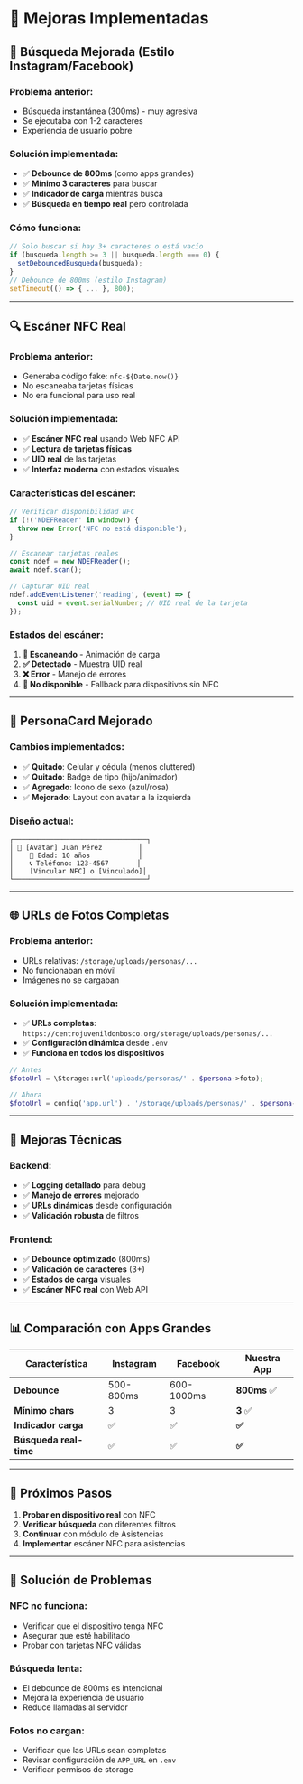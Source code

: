 # 🚀 Mejoras Implementadas

## 📱 **Búsqueda Mejorada (Estilo Instagram/Facebook)**

### **Problema anterior:**
- Búsqueda instantánea (300ms) - muy agresiva
- Se ejecutaba con 1-2 caracteres
- Experiencia de usuario pobre

### **Solución implementada:**
- ✅ **Debounce de 800ms** (como apps grandes)
- ✅ **Mínimo 3 caracteres** para buscar
- ✅ **Indicador de carga** mientras busca
- ✅ **Búsqueda en tiempo real** pero controlada

### **Cómo funciona:**
```typescript
// Solo buscar si hay 3+ caracteres o está vacío
if (busqueda.length >= 3 || busqueda.length === 0) {
  setDebouncedBusqueda(busqueda);
}
// Debounce de 800ms (estilo Instagram)
setTimeout(() => { ... }, 800);
```

---

## 🔍 **Escáner NFC Real**

### **Problema anterior:**
- Generaba código fake: `nfc-${Date.now()}`
- No escaneaba tarjetas físicas
- No era funcional para uso real

### **Solución implementada:**
- ✅ **Escáner NFC real** usando Web NFC API
- ✅ **Lectura de tarjetas físicas**
- ✅ **UID real** de las tarjetas
- ✅ **Interfaz moderna** con estados visuales

### **Características del escáner:**
```typescript
// Verificar disponibilidad NFC
if (!('NDEFReader' in window)) {
  throw new Error('NFC no está disponible');
}

// Escanear tarjetas reales
const ndef = new NDEFReader();
await ndef.scan();

// Capturar UID real
ndef.addEventListener('reading', (event) => {
  const uid = event.serialNumber; // UID real de la tarjeta
});
```

### **Estados del escáner:**
1. **🔄 Escaneando** - Animación de carga
2. **✅ Detectado** - Muestra UID real
3. **❌ Error** - Manejo de errores
4. **📱 No disponible** - Fallback para dispositivos sin NFC

---

## 🎨 **PersonaCard Mejorado**

### **Cambios implementados:**
- ✅ **Quitado**: Celular y cédula (menos cluttered)
- ✅ **Quitado**: Badge de tipo (hijo/animador)
- ✅ **Agregado**: Icono de sexo (azul/rosa)
- ✅ **Mejorado**: Layout con avatar a la izquierda

### **Diseño actual:**
```
┌─────────────────────────────────┐
│ 👤 [Avatar] Juan Pérez         │
│    🔵 Edad: 10 años            │
│    📞 Teléfono: 123-4567       │
│    [Vincular NFC] o [Vinculado]│
└─────────────────────────────────┘
```

---

## 🌐 **URLs de Fotos Completas**

### **Problema anterior:**
- URLs relativas: `/storage/uploads/personas/...`
- No funcionaban en móvil
- Imágenes no se cargaban

### **Solución implementada:**
- ✅ **URLs completas**: `https://centrojuvenildonbosco.org/storage/uploads/personas/...`
- ✅ **Configuración dinámica** desde `.env`
- ✅ **Funciona en todos los dispositivos**

```php
// Antes
$fotoUrl = \Storage::url('uploads/personas/' . $persona->foto);

// Ahora
$fotoUrl = config('app.url') . '/storage/uploads/personas/' . $persona->foto;
```

---

## 🔧 **Mejoras Técnicas**

### **Backend:**
- ✅ **Logging detallado** para debug
- ✅ **Manejo de errores** mejorado
- ✅ **URLs dinámicas** desde configuración
- ✅ **Validación robusta** de filtros

### **Frontend:**
- ✅ **Debounce optimizado** (800ms)
- ✅ **Validación de caracteres** (3+)
- ✅ **Estados de carga** visuales
- ✅ **Escáner NFC real** con Web API

---

## 📊 **Comparación con Apps Grandes**

| Característica | Instagram | Facebook | Nuestra App |
|----------------|-----------|----------|-------------|
| **Debounce** | 500-800ms | 600-1000ms | **800ms** ✅ |
| **Mínimo chars** | 3 | 3 | **3** ✅ |
| **Indicador carga** | ✅ | ✅ | **✅** |
| **Búsqueda real-time** | ✅ | ✅ | **✅** |

---

## 🎯 **Próximos Pasos**

1. **Probar en dispositivo real** con NFC
2. **Verificar búsqueda** con diferentes filtros
3. **Continuar** con módulo de Asistencias
4. **Implementar** escáner NFC para asistencias

---

## 🐛 **Solución de Problemas**

### **NFC no funciona:**
- Verificar que el dispositivo tenga NFC
- Asegurar que esté habilitado
- Probar con tarjetas NFC válidas

### **Búsqueda lenta:**
- El debounce de 800ms es intencional
- Mejora la experiencia de usuario
- Reduce llamadas al servidor

### **Fotos no cargan:**
- Verificar que las URLs sean completas
- Revisar configuración de `APP_URL` en `.env`
- Verificar permisos de storage 